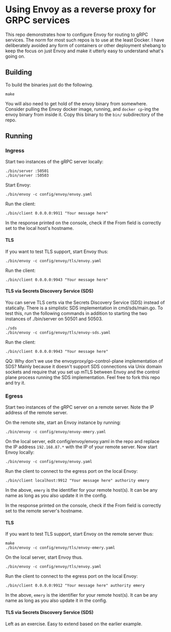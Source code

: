 # Using Envoy as a reverse proxy for GRPC services

This repo demonstrates how to configure Envoy for routing to gRPC services.
The norm for most such repos is to use at the least Docker. I have deliberately
avoided any form of containers or other deployment shebang to keep the focus
on just Envoy and make it utterly easy to understand what's going on.

## Building
To build the binaries just do the following.

    make

You will also need to get hold of the envoy binary from somewhere. Consider
pulling the Envoy docker image, running, and `docker cp`-ing the envoy
binary from inside it. Copy this binary to the `bin/` subdirectory of the repo.

## Running

### Ingress
Start two instances of the gRPC server locally:

    ./bin/server :50501
    ./bin/server :50503

Start Envoy:

    ./bin/envoy -c config/envoy/envoy.yaml

Run the client:

    ./bin/client 0.0.0.0:9911 "Your message here"

In the response printed on the console, check if the From field is correctly set
to the local host's hostname.

#### TLS
If you want to test TLS support, start Envoy thus:

    ./bin/envoy -c config/envoy/tls/envoy.yaml

Run the client:

    ./bin/client 0.0.0.0:9943 "Your message here"

#### TLS via Secrets Discovery Service (SDS)
You can serve TLS certs via the Secrets Discovery Service (SDS) instead of
statically. There is a simplistic SDS implementation in cmd/sds/main.go. To
test this, run the following commands in addition to starting the two
instances of ./bin/server on 50501 and 50503.

	./sds
    ./bin/envoy -c config/envoy/tls/envoy-sds.yaml

Run the client:

    ./bin/client 0.0.0.0:9943 "Your message here"

QQ: Why don't we use the envoyproxy/go-control-plane implementation of SDS?
Mainly because it doesn't support SDS connections via Unix domain sockets
and require that you set up mTLS between Envoy and the control plane process
running the SDS implementation. Feel free to fork this repo and try it.

### Egress
Start two instances of the gRPC server on a remote server. Note the IP
address of the remote server.

On the remote site, start an Envoy instance by running:

    ./bin/envoy -c config/envoy/envoy-emery.yaml

On the local server, edit config/envoy/envoy.yaml in the repo and replace
the IP address `192.168.87.*` with the IP of your remote server. Now start
Envoy locally:

    ./bin/envoy -c config/envoy/envoy.yaml

Run the client to connect to the egress port on the local Envoy:

    ./bin/client localhost:9912 "Your message here" authority emery

In the above, `emery` is the identifier for your remote host(s). It can be any
name as long as you also update it in the config.

In the response printed on the console, check if the From field is correctly set
to the remote server's hostname.

#### TLS
If you want to test TLS support, start Envoy on the remote server thus:

    make
    ./bin/envoy -c config/envoy/tls/envoy-emery.yaml

On the local server, start Envoy thus.

    ./bin/envoy -c config/envoy/tls/envoy.yaml

Run the client to connect to the egress port on the local Envoy:

    ./bin/client 0.0.0.0:9912 "Your message here" authority emery

In the above, `emery` is the identifier for your remote host(s). It can be any
name as long as you also update it in the config.

#### TLS via Secrets Discovery Service (SDS)
Left as an exercise. Easy to extend based on the earlier example.

